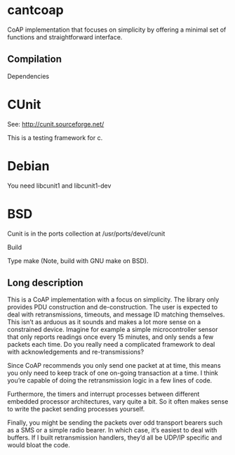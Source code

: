 cantcoap
========

CoAP implementation that focuses on simplicity by offering a minimal set of functions and straightforward interface.

Compilation
-----------

Dependencies

# CUnit 

See: http://cunit.sourceforge.net/

This is a testing framework for c. 

# Debian

You need libcunit1 and libcunit1-dev

# BSD

Cunit is in the ports collection at /usr/ports/devel/cunit

Build

Type make (Note, build with GNU make on BSD).

Long description
----------------

This is a CoAP implementation with a focus on simplicity. The library only provides PDU construction and de-construction.
The user is expected to deal with retransmissions, timeouts, and message ID matching themselves. This isn’t as arduous as it sounds and makes a lot more sense on a constrained device.
Imagine for example a simple microcontroller sensor that only reports readings once every 15 minutes, and only sends a few packets each time. Do you really need a complicated framework to deal with acknowledgements and re-transmissions?

Since CoAP recommends you only send one packet at at time, this means you only need to keep track of one on-going transaction at a time. I think you’re capable of doing the retransmission logic in a few lines of code.

Furthermore, the timers and interrupt processes between different embedded processor architectures, vary quite a bit. So it often makes sense to write the packet sending processes yourself.

Finally, you might be sending the packets over odd transport bearers such as a SMS or a simple radio bearer. In which case, it’s easiest to deal with buffers. If I built retransmission handlers, they’d all be UDP/IP specific and would bloat the code.
